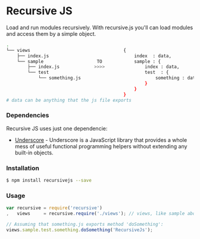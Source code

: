 # Recursive JS
Load and run modules recursively.
With recursive.js you'll can load modules and access them by a simple object.

```sh
.
└── views                                   {
    ├── index.js                                index  : data, 
	└── sample                    TO            sample : {
	    ├── index.js             >>>>               index : data, 
	    └── test                                    test  : {
	        └── something.js                            something : data } } }
	                                                }
	                                            }
                                            }
# data can be anything that the js file exports
```

### Dependencies
Recursive JS uses just one dependencie:
* [Underscore] - Underscore is a JavaScript library that provides a whole mess of useful functional programming helpers without extending any built-in objects.

### Installation
```sh
$ npm install recursivejs --save
```

### Usage
```js
var recursive = require('recursive')
,   views     = recursive.require('./views'); // views, like sample above

// Assuming that something.js exports method 'doSomething':
views.sample.test.something.doSomething('RecursiveJs');
```

[Underscore]: <https://www.npmjs.com/package/underscore>
